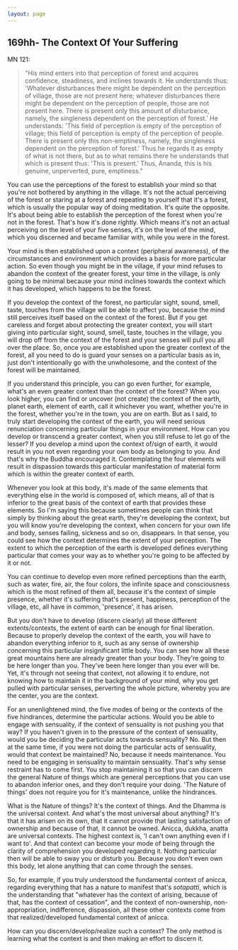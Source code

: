 ```yaml
---
layout: page
---
```



169hh- The Context Of Your Suffering
------------------------------------

MN 121:

> \"His mind enters into that perception of forest and acquires
> confidence, steadiness, and inclines towards it. He understands thus:
> \'Whatever disturbances there might be dependent on the perception of
> village, those are not present here; whatever disturbances there might
> be dependent on the perception of people, those are not present here.
> There is present only this amount of disturbance, namely, the
> singleness dependent on the perception of forest.\' He understands:
> \'This field of perception is empty of the perception of village; this
> field of perception is empty of the perception of people. There is
> present only this non-emptiness, namely, the singleness dependent on
> the perception of forest.\' Thus he regards it as empty of what is not
> there, but as to what remains there he understands that which is
> present thus: \'This is present.\' Thus, Ananda, this is his genuine,
> unperverted, pure, emptiness.\"

You can use the perceptions of the forest to establish your mind so that
you\'re not bothered by anything in the village. It\'s not the actual
perceiving of the forest or staring at a forest and repeating to
yourself that it\'s a forest, which is usually the popular way of doing
meditation. It\'s quite the opposite. It\'s about being able to
establish the perception of the forest when you\'re not in the forest.
That\'s how it\'s done rightly. Which means it\'s not an actual
perceiving on the level of your five senses, it\'s on the level of the
mind, which you discerned and became familiar with, while you were in
the forest.

Your mind is then established upon a context (peripheral awareness), of
the circumstances and environment which provides a basis for more
particular action. So even though you might be in the village, if your
mind refuses to abandon the context of the greater forest, your time in
the village, is only going to be minimal because your mind inclines
towards the context which it has developed, which happens to be the
forest.

If you develop the context of the forest, no particular sight, sound,
smell, taste, touches from the village will be able to affect you,
because the mind still perceives itself based on the context of the
forest. But if you get careless and forget about protecting the greater
context, you will start giving into particular sight, sound, smell,
taste, touches in the village, you will drop off from the context of the
forest and your senses will pull you all over the place. So, once you
are established upon the greater context of the forest, all you need to
do is guard your senses on a particular basis as in, just don\'t
intentionally go with the unwholesome, and the context of the forest
will be maintained.

If you understand this principle, you can go even further, for example,
what\'s an even greater context than the context of the forest? When you
look higher, you can find or uncover (not create) the context of the
earth, planet earth, element of earth, call it whichever you want,
whether you\'re in the forest, whether you\'re in the town, you are on
earth. But as I said, to truly start developing the context of the
earth, you will need serious renunciation concerning particular things
in your environment. How can you develop or transcend a greater context,
when you still refuse to let go of the lesser? If you develop a mind
upon the context of/sign of earth, it would result in you not even
regarding your own body as belonging to you. And that\'s why the Buddha
encouraged it. Contemplating the four elements will result in dispassion
towards this particular manifestation of material form which is within
the greater context of earth.

Whenever you look at this body, it\'s made of the same elements that
everything else in the world is composed of, which means, all of that is
inferior to the great basis of the context of earth that provides these
elements. So I\'m saying this because sometimes people can think that
simply by thinking about the great earth, they\'re developing the
context, but you will know you\'re developing the context, when concern
for your own life and body, senses failing, sickness and so on,
disappears. In that sense, you could see how the context determines the
extent of your perception. The extent to which the perception of the
earth is developed defines everything particular that comes your way as
to whether you\'re going to be affected by it or not.

You can continue to develop even more refined perceptions than the
earth, such as water, fire, air, the four colors, the infinite space and
consciousness which is the most refined of them all, because it\'s the
context of simple presence, whether it\'s suffering that\'s present,
happiness, perception of the village, etc, all have in common,
'presence', it has arisen.

But you don\'t have to develop (discern clearly) all these different
extents/contexts, the extent of earth can be enough for final
liberation. Because to properly develop the context of the earth, you
will have to abandon everything inferior to it, such as any sense of
ownership concerning this particular insignificant little body. You can
see how all these great mountains here are already greater than your
body. They\'re going to be here longer than you. They\'ve been here
longer than you ever will be. Yet, it\'s through not seeing that
context, not allowing it to endure, not knowing how to maintain it in
the background of your mind, why you get pulled with particular senses,
perverting the whole picture, whereby you are the center, you are the
context.

For an unenlightened mind, the five modes of being or the contexts of
the five hindrances, determine the particular actions. Would you be able
to engage with sensuality, if the context of sensuality is not pushing
you that way? If you haven\'t given in to the pressure of the context of
sensuality, would you be deciding the particular acts towards
sensuality? No. But then at the same time, if you were not doing the
particular acts of sensuality, would that context be maintained? No,
because it needs maintenance. You need to be engaging in sensuality to
maintain sensuality. That\'s why sense restraint has to come first. You
stop maintaining it so that you can discern the general Nature of things
which are general perceptions that you can use to abandon inferior ones,
and they don\'t require your doing. 'The Nature of things' does not
require you for it's maintenance, unlike the hindrances.

What is the Nature of things? It\'s the context of things. And the
Dhamma is the universal context. And what\'s the most universal about
anything? It\'s that it has arisen on its own, that it cannot provide
that lasting satisfaction of ownership and because of that, it cannot be
owned. Anicca, dukkha, anatta are universal contexts. The highest
context is, 'I can\'t own anything even if I want to'. And that context
can become your mode of being through the clarity of comprehension you
developed regarding it. Nothing particular then will be able to sway you
or disturb you. Because you don\'t even own this body, let alone
anything that can come through the senses.

So, for example, if you truly understood the fundamental context of
anicca, regarding everything that has a nature to manifest that\'s
*sotapatti*, which is the understanding that "whatever has the context
of arising, because of that, has the context of cessation", and the
context of non-ownership, non-appropriation, indifference, dispassion,
all these other contexts come from that realized/developed fundamental
context of anicca.

How can you discern/develop/realize such a context? The only method is
learning what the context is and then making an effort to discern it.


